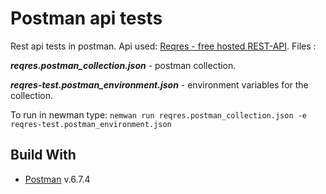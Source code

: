 # Postman api tests
Rest api tests in postman. Api used: [Reqres - free hosted REST-API](https://reqres.in/). Files :

 ***reqres.postman_collection.json*** - postman collection.

 ***reqres-test.postman_environment.json*** - environment variables for the collection. 

To run in newman type: `nemwan run reqres.postman_collection.json -e reqres-test.postman_environment.json`


## Build With
* [Postman](https://www.getpostman.com/) v.6.7.4



